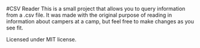 #CSV Reader
This is a small project that allows you to query information from a .csv file. It was made with the original purpose of reading in information about campers at a camp, but feel free to make changes as you see fit.

Licensed under MIT license.
